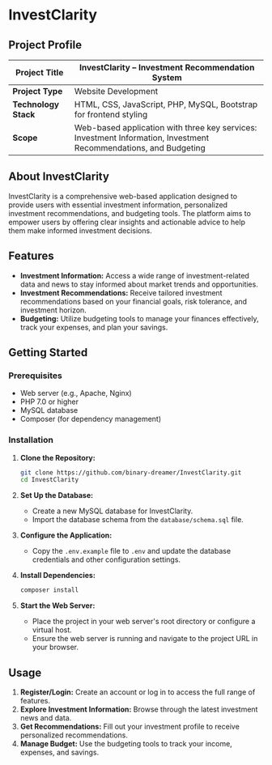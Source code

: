 
# InvestClarity

## Project Profile

|**Project Title** | InvestClarity – Investment Recommendation System |
|--------------------|---------------------------------------------------|
| **Project Type**   | Website Development                              |
| **Technology Stack** | HTML, CSS, JavaScript, PHP, MySQL, Bootstrap for frontend styling |
| **Scope**          | Web-based application with three key services: Investment Information, Investment Recommendations, and Budgeting |

## About InvestClarity

InvestClarity is a comprehensive web-based application designed to provide users with essential investment information, personalized investment recommendations, and budgeting tools. The platform aims to empower users by offering clear insights and actionable advice to help them make informed investment decisions.

## Features

- **Investment Information:** Access a wide range of investment-related data and news to stay informed about market trends and opportunities.
- **Investment Recommendations:** Receive tailored investment recommendations based on your financial goals, risk tolerance, and investment horizon.
- **Budgeting:** Utilize budgeting tools to manage your finances effectively, track your expenses, and plan your savings.

## Getting Started

### Prerequisites

- Web server (e.g., Apache, Nginx)
- PHP 7.0 or higher
- MySQL database
- Composer (for dependency management)

### Installation

1. **Clone the Repository:**
   ```bash
   git clone https://github.com/binary-dreamer/InvestClarity.git
   cd InvestClarity
   ```

2. **Set Up the Database:**
   - Create a new MySQL database for InvestClarity.
   - Import the database schema from the `database/schema.sql` file.

3. **Configure the Application:**
   - Copy the `.env.example` file to `.env` and update the database credentials and other configuration settings.

4. **Install Dependencies:**
   ```bash
   composer install
   ```

5. **Start the Web Server:**
   - Place the project in your web server's root directory or configure a virtual host.
   - Ensure the web server is running and navigate to the project URL in your browser.

## Usage

1. **Register/Login:** Create an account or log in to access the full range of features.
2. **Explore Investment Information:** Browse through the latest investment news and data.
3. **Get Recommendations:** Fill out your investment profile to receive personalized recommendations.
4. **Manage Budget:** Use the budgeting tools to track your income, expenses, and savings.
